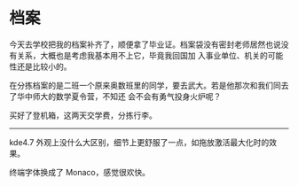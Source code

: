# 档案

今天去学校把我的档案补齐了，顺便拿了毕业证。档案袋没有密封老师居然也说没有关系，大概也是考虑我基本用不上它，毕竟我回国加
入事业单位、机关的可能性还是比较小的。

在分拣档案的是二班一个原来奥数班里的同学，要去武大。若是他那次和我们同去了华中师大的数学夏令营，不知还
会不会有勇气投身火炉呢？

买好了登机箱，这两天交学费，分拣行李。

----
kde4.7 外观上没什么大区别，细节上更舒服了一点，如拖放激活最大化时的效果。

终端字体换成了 Monaco，感觉很欢快。

